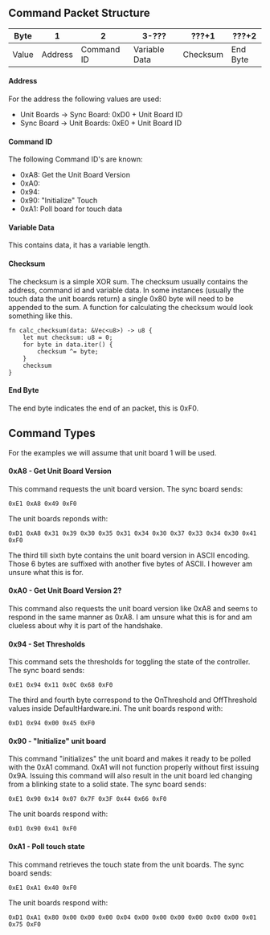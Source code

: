 
## Command Packet Structure

| Byte  | 1        | 2          | 3-???         | ???+1    | ???+2    |
| ----- | -------- | ---------- | ------------- | -------- | -------- |
| Value | Address  | Command ID | Variable Data | Checksum | End Byte |
#### Address
For the address the following values are used:
- Unit Boards -> Sync Board: 0xD0 + Unit Board ID
- Sync Board -> Unit Boards: 0xE0 + Unit Board ID
#### Command ID
The following Command ID's are known:
- 0xA8: Get the Unit Board Version
- 0xA0:
- 0x94: 
- 0x90: "Initialize" Touch
- 0xA1: Poll board for touch data
#### Variable Data
This contains data, it has a variable length.
#### Checksum
The checksum is a simple XOR sum. The checksum usually contains the address, command id and variable data. In some instances (usually the touch data the unit boards return) a single 0x80 byte will need to be appended to the sum. A function for calculating the checksum would look something like this.

```
fn calc_checksum(data: &Vec<u8>) -> u8 {
	let mut checksum: u8 = 0;
	for byte in data.iter() {
		checksum ^= byte;
	}
	checksum
}
```
#### End Byte
The end byte indicates the end of an packet, this is 0xF0.
## Command Types
For the examples we will assume that unit board 1 will be used.
#### 0xA8 - Get Unit Board Version
This command requests the unit board version.
The sync board sends:

`0xE1 0xA8 0x49 0xF0`

The unit boards reponds with:

`0xD1 0xA8 0x31 0x39 0x30 0x35 0x31 0x34 0x30 0x37 0x33 0x34 0x30 0x41 0xF0`

The third till sixth byte contains the unit board version in ASCII encoding. Those 6 bytes are suffixed with another five bytes of ASCII. I however am unsure what this is for.
#### 0xA0 - Get Unit Board Version 2?
This command also requests the unit board version like 0xA8 and seems to respond in the same manner as 0xA8. I am unsure what this is for and am clueless about why it is part of the handshake.
#### 0x94 - Set Thresholds
This command sets the thresholds for toggling the state of the controller.
The sync board sends:

`0xE1 0x94 0x11 0x0C 0x68 0xF0`

The third and fourth byte correspond to the OnThreshold and OffThreshold values inside DefaultHardware.ini.
The unit boards respond with:

`0xD1 0x94 0x00 0x45 0xF0`
#### 0x90 - "Initialize" unit board
This command "initializes" the unit board and makes it ready to be polled with the 0xA1 command. 0xA1 will not function properly without first issuing 0x9A. Issuing this command will also result in the unit board led changing from a blinking state to a solid state.
The sync board sends:

`0xE1 0x90 0x14 0x07 0x7F 0x3F 0x44 0x66 0xF0`

The unit boards respond with:

`0xD1 0x90 0x41 0xF0`
#### 0xA1 - Poll touch state
This command retrieves the touch state from the unit boards.
The sync board sends:

`0xE1 0xA1 0x40 0xF0`

The unit boards respond with:

`0xD1 0xA1 0x80 0x00 0x00 0x00 0x04 0x00 0x00 0x00 0x00 0x00 0x00 0x01 0x75 0xF0`




